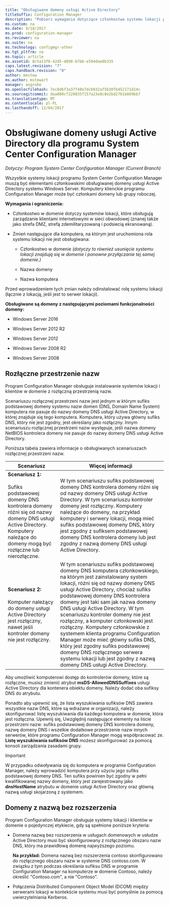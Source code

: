 ```yaml
---
title: "Obsługiwane domeny usługi Active Directory"
titleSuffix: Configuration Manager
description: "Pobierz wymagania dotyczące członkostwa systemu lokacji programu System Center Configuration Manager w domenie usługi Active Directory."
ms.custom: na
ms.date: 9/18/2017
ms.prod: configuration-manager
ms.reviewer: na
ms.suite: na
ms.technology: configmgr-other
ms.tgt_pltfrm: na
ms.topic: article
ms.assetid: 8c5a13f8-42d5-4898-b7b6-e594dae8b335
caps.latest.revision: "7"
caps.handback.revision: "0"
author: mestew
ms.author: mstewart
manager: angrobe
ms.openlocfilehash: 7ec8d6f3a37f48e7dc6032af5b30fb452171d14c
ms.sourcegitcommit: daa080cf220835f157a23e8c8e2bd2781b869bb7
ms.translationtype: MT
ms.contentlocale: pl-PL
ms.lasthandoff: 12/04/2017
---
```

# <a name="supported-active-directory-domains-for-system-center-configuration-manager"></a>Obsługiwane domeny usługi Active Directory dla programu System Center Configuration Manager

*Dotyczy: Program System Center Configuration Manager (Current Branch)*

Wszystkie systemy lokacji programu System Center Configuration Manager muszą być elementami członkowskimi obsługiwanej domeny usługi Active Directory systemu Windows Server. Komputery klienckie programu Configuration Manager może być członkami domeny lub grupy roboczej.  

 **Wymagania i ograniczenia:**  

-   Członkostwo w domenie dotyczy systemów lokacji, które obsługują zarządzanie klientami internetowymi w sieci obwodowej (znanej także jako strefa DMZ, strefą zdemilitaryzowaną i podsiecią ekranowaną).  

-   Zmień następujące dla komputera, na którym jest uruchomiona rola systemu lokacji nie jest obsługiwana:  

    -   Członkostwo w domenie *(dotyczy to również usunięcie systemu lokacji znajdują się w domenie i ponowne przyłączanie tej samej domenie.)*

    -   Nazwa domeny  

    -   Nazwa komputera  

Przed wprowadzeniem tych zmian należy odinstalować rolę systemu lokacji (łącznie z lokacją, jeśli jest to serwer lokacji).  

**Obsługiwane są domeny z następującymi poziomami funkcjonalności domeny:**  
- Windows Server 2016

- Windows Server 2012 R2  

- Windows Server 2012

- Windows Server 2008 R2

- Windows Server 2008  







##  <a name="bkmk_Disjoint"></a> Rozłączne przestrzenie nazw  
Program Configuration Manager obsługuje instalowanie systemów lokacji i klientów w domenie z rozłączną przestrzenią nazw.  

Scenariuszu rozłącznej przestrzeni nazw jest jednym w którym sufiks podstawowej domeny systemu nazw domen (DNS, Domain Name System) komputera nie pasuje do nazwy domeny DNS usługi Active Directory, w której znajduje się tego komputera. Komputera, który używa główny sufiks DNS, który nie jest zgodny, jest określany jako rozłączny. Innym scenariuszu rozłącznej przestrzeni nazw występuje, jeśli nazwa domeny NetBIOS kontrolera domeny nie pasuje do nazwy domeny DNS usługi Active Directory.  

Poniższa tabela zawiera informacje o obsługiwanych scenariuszach rozłącznej przestrzeni nazw.  

|Scenariusz|Więcej informacji|  
|--------------|----------------------|  
|**Scenariusz 1:**<br /><br /> Sufiks podstawowej domeny DNS kontrolera domeny różni się od nazwy domeny DNS usługi Active Directory. Komputery należące do domeny mogą być rozłączne lub nierozłączne.|W tym scenariuszu sufiks podstawowej domeny DNS kontrolera domeny różni się od nazwy domeny DNS usługi Active Directory. W tym scenariuszu kontroler domeny jest rozłączny. Komputery należące do domeny, na przykład komputery i serwery lokacji, mogą mieć sufiks podstawowej domeny DNS, który jest zgodny z sufiksem podstawowej domeny DNS kontrolera domeny lub jest zgodny z nazwą domeny DNS usługi Active Directory.|  
|**Scenariusz 2:**<br /><br /> Komputer należący do domeny usługi Active Directory jest rozłączny, nawet jeśli kontroler domeny nie jest rozłączny.|W tym scenariuszu sufiks podstawowej domeny DNS komputera członkowskiego, na którym jest zainstalowany system lokacji, różni się od nazwy domeny DNS usługi Active Directory, chociaż sufiks podstawowej domeny DNS kontrolera domeny jest taki sam jak nazwa domeny DNS usługi Active Directory. W tym scenariuszu kontroler domeny nie jest rozłączny, a komputer członkowski jest rozłączny. Komputery członkowskie z systemem klienta programu Configuration Manager może mieć główny sufiks DNS, który jest zgodny sufiks podstawowej domeny DNS rozłącznego serwera systemu lokacji lub jest zgodny z nazwą domeny DNS usługi Active Directory.|  

 Aby umożliwić komputerowi dostęp do kontrolerów domeny, które są rozłączne, musisz zmienić atrybut **msDS-AllowedDNSSuffixes** usługi Active Directory dla kontenera obiektu domeny. Należy dodać oba sufiksy DNS do atrybutu.  

 Ponadto aby upewnić się, że lista wyszukiwania sufiksów DNS zawiera wszystkie nazw DNS, które są wdrażane w organizacji, należy skonfigurować listę wyszukiwania dla każdego komputera w domenie, która jest rozłączna. Upewnij się, Uwzględnij następujące elementy na liście przestrzeni nazw: sufiks podstawowej domeny DNS kontrolera domeny, nazwę domeny DNS i wszelkie dodatkowe przestrzenie nazw innych serwerów, które programu Configuration Manager mogą współpracować ze. **Listę wyszukiwania sufiksów DNS** możesz skonfigurować za pomocą konsoli zarządzania zasadami grupy.  

> [!IMPORTANT]  
>  W przypadku odwoływania się do komputera w programie Configuration Manager, należy wprowadzić komputera przy użyciu jego sufiks podstawowej domeny DNS. Ten sufiks powinien być zgodny w pełni kwalifikowanej nazwy domeny, który jest zarejestrowany jako **dnsHostName** atrybutu w domenie usługi Active Directory oraz główną nazwą usługi skojarzoną z systemem.  

##  <a name="bkmk_SLD"></a> Domeny z nazwą bez rozszerzenia  
 Program Configuration Manager obsługuje systemy lokacji i klientów w domenie o pojedynczej etykiecie, gdy są spełnione poniższe kryteria:  

-   Domena nazwą bez rozszerzenia w usługach domenowych w usłudze Active Directory musi być skonfigurowany z rozłącznego obszaru nazw DNS, który ma prawidłową domenę najwyższego poziomu.  

     **Na przykład:** Domena nazwą bez rozszerzenia contoso skonfigurowano do rozłącznego obszaru nazw w systemie DNS contoso.com. W związku z tym podczas określania sufiksu DNS w programie Configuration Manager na komputerze w domenie Contoso, należy określić "Contoso.com", a nie "Contoso".  

-   Połączenia Distributed Component Object Model (DCOM) między serwerami lokacji w kontekście systemu musi być pomyślnie za pomocą uwierzytelniania Kerberos.  
